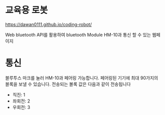 # 교육용 로봇
https://dawan0111.github.io/coding-robot/

Web bluetooth API를 활용하여 bluetooth Module HM-10과 통신 할 수 있는 웹페이지

# 통신
블루투스 마크를 눌러 HM-10과 페어링 가능합니다. 페어링된 기기에 최대 90가지의 블록을 보낼 수 있습니다. 전송되는 볼록 값은 다음과 같이 전송됩니다
 - 직진: 1
 - 좌회전: 2
 - 우회전: 3
